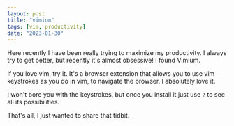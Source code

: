 ```yaml
---
layout: post
title: "vimium"
tags: [vim, productivity]
date: "2023-01-30"
---
```


Here recently I have been really trying to maximize my productivity. I always try to get better, but recently it's almost obsessive! I found Vimium.

If you love vim, try it. It's a browser extension that allows you to use vim keystrokes as you do in vim, to navigate the browser. I absolutely love it.

I won't bore you with the keystrokes, but once you install it just use `?` to see all its possibilities.

That's all, I just wanted to share that tidbit.
